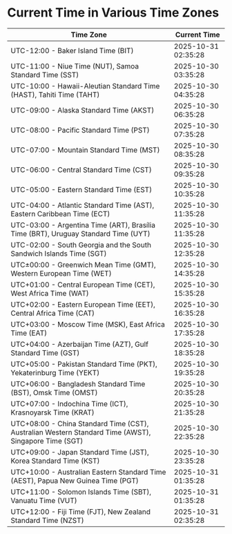# Current Time in Various Time Zones

| Time Zone | Current Time |
|-----------|--------------|
| UTC-12:00 - Baker Island Time (BIT) | 2025-10-31 02:35:28 |
| UTC-11:00 - Niue Time (NUT), Samoa Standard Time (SST) | 2025-10-30 03:35:28 |
| UTC-10:00 - Hawaii-Aleutian Standard Time (HAST), Tahiti Time (TAHT) | 2025-10-30 04:35:28 |
| UTC-09:00 - Alaska Standard Time (AKST) | 2025-10-30 06:35:28 |
| UTC-08:00 - Pacific Standard Time (PST) | 2025-10-30 07:35:28 |
| UTC-07:00 - Mountain Standard Time (MST) | 2025-10-30 08:35:28 |
| UTC-06:00 - Central Standard Time (CST) | 2025-10-30 09:35:28 |
| UTC-05:00 - Eastern Standard Time (EST) | 2025-10-30 10:35:28 |
| UTC-04:00 - Atlantic Standard Time (AST), Eastern Caribbean Time (ECT) | 2025-10-30 11:35:28 |
| UTC-03:00 - Argentina Time (ART), Brasília Time (BRT), Uruguay Standard Time (UYT) | 2025-10-30 11:35:28 |
| UTC-02:00 - South Georgia and the South Sandwich Islands Time (SGT) | 2025-10-30 12:35:28 |
| UTC±00:00 - Greenwich Mean Time (GMT), Western European Time (WET) | 2025-10-30 14:35:28 |
| UTC+01:00 - Central European Time (CET), West Africa Time (WAT) | 2025-10-30 15:35:28 |
| UTC+02:00 - Eastern European Time (EET), Central Africa Time (CAT) | 2025-10-30 16:35:28 |
| UTC+03:00 - Moscow Time (MSK), East Africa Time (EAT) | 2025-10-30 17:35:28 |
| UTC+04:00 - Azerbaijan Time (AZT), Gulf Standard Time (GST) | 2025-10-30 18:35:28 |
| UTC+05:00 - Pakistan Standard Time (PKT), Yekaterinburg Time (YEKT) | 2025-10-30 19:35:28 |
| UTC+06:00 - Bangladesh Standard Time (BST), Omsk Time (OMST) | 2025-10-30 20:35:28 |
| UTC+07:00 - Indochina Time (ICT), Krasnoyarsk Time (KRAT) | 2025-10-30 21:35:28 |
| UTC+08:00 - China Standard Time (CST), Australian Western Standard Time (AWST), Singapore Time (SGT) | 2025-10-30 22:35:28 |
| UTC+09:00 - Japan Standard Time (JST), Korea Standard Time (KST) | 2025-10-30 23:35:28 |
| UTC+10:00 - Australian Eastern Standard Time (AEST), Papua New Guinea Time (PGT) | 2025-10-31 01:35:28 |
| UTC+11:00 - Solomon Islands Time (SBT), Vanuatu Time (VUT) | 2025-10-31 01:35:28 |
| UTC+12:00 - Fiji Time (FJT), New Zealand Standard Time (NZST) | 2025-10-31 02:35:28 |
